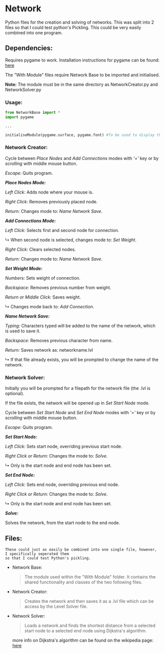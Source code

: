 # Network

Python files for the creation and solving of networks.
This was split into 2 files so that I could test python's Pickling. This could be very easily combined into one program.

## Dependencies:

  Requires pygame to work. Installation instructions for pygame can be found: [here](https://www.pygame.org/wiki/GettingStarted)
  
  The "With Module" files require Network Base to be imported and initialised.
  
  **Note:** The module must be in the same directory as NetworkCreator.py and NetworkSolver.py
  
  ### Usage:
  
  ```python
  from NetworkBase import *
  import pygame
  
  ...
  
  initialiseModule(pygame.surface, pygame.font) #To be used to display the nodes and connections.
  ```
  
  ### Network Creator:
  
  Cycle between *Place Nodes* and *Add Connections* modes with *'='* key or by *scrolling* with middle mouse button.
  
  *Escape:* Quits program.
  
  ***Place Nodes Mode:***
  
  *Left Click:* Adds node where your mouse is.
  
  *Right Click:* Removes previously placed node.
  
  *Return:* Changes mode to: *Name Network Save*.
  
  ***Add Connections Mode:***
  
  *Left Click:* Selects first and second node for connection.
  
  ↳ When second node is selected, changes mode to: *Set Weight*.
  
  *Right Click:* Clears selected nodes. 
  
  *Return:* Changes mode to: *Name Network Save*.
  
  ***Set Weight Mode:***
  
  *Numbers:* Sets weight of connection.
  
  *Backspace:* Removes previous number from weight.
  
  *Return or Middle Click:* Saves weight.
  
  ↳ Changes mode back to: *Add Connection*.
  
  ***Name Network Save:*** 
  
  *Typing:* Characters typed will be added to the name of the network, which is used to save it.
  
  *Backspace:* Removes previous character from name.
  
  *Return:* Saves network as: networkname.lvl
  
  ↳ If that file already exists, you will be prompted to change the name of the network.
  
  ### Network Solver:
  
  Initially you will be prompted for a filepath for the network file (the .lvl is optional).
  
  If the file exists, the network will be opened up in *Set Start Node* mode. 
  
  Cycle between *Set Start Node* and *Set End Node* modes with *'='* key or by *scrolling* with middle mouse button.
  
  *Escape:* Quits program.
  
  ***Set Start Node:***
  
  *Left Click:* Sets start node, overriding previous start node.
  
  *Right Click or Return:* Changes the mode to: *Solve*.
  
  ↳ Only is the start node and end node has been set.
  
  ***Set End Node:***
  
  *Left Click:* Sets end node, overriding previous end node.
  
  *Right Click or Return:* Changes the mode to: *Solve*.
  
  ↳ Only is the start node and end node has been set.
  
  ***Solve:***
  
  Solves the network, from the start node to the end node.
  
## Files: 

    These could just as easily be combined into one single file, however, I specifically seperated them 
    so that I could test Python's pickling.
    
  - Network Base:
    
    >The module used within the "With Module" folder. It contains the shared functionality and classes of the two following files.
    
  - Network Creator: 
  
    >Creates the network and then saves it as a .lvl file which
    can be access by the Level Solver file.
   
  - Network Solver:
    
    >Loads a network and finds the shortest distance from a selected start node to 
    a selected end node using Dijkstra's algorithm.
    
    more info on Dijkstra's algorithm can be found on the wikipedia page: [here](https://en.wikipedia.org/wiki/Dijkstra%27s_algorithm)
    
    
    
    

